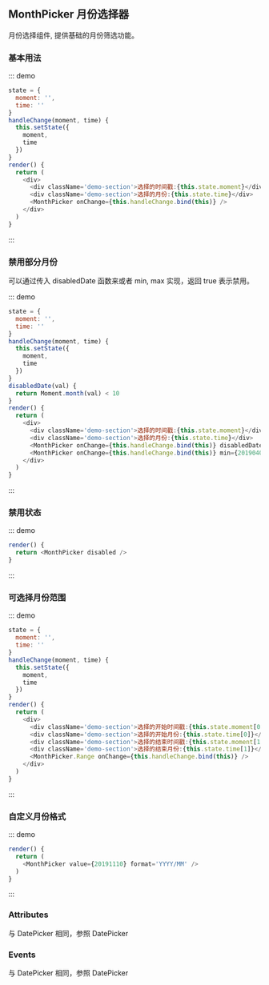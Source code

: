 ## MonthPicker 月份选择器

月份选择组件, 提供基础的月份筛选功能。

### 基本用法

::: demo
```js
state = {
  moment: '',
  time: ''
}
handleChange(moment, time) {
  this.setState({
    moment,
    time
  })
}
render() {
  return (
    <div>
      <div className='demo-section'>选择的时间戳:{this.state.moment}</div>
      <div className='demo-section'>选择的月份:{this.state.time}</div>
      <MonthPicker onChange={this.handleChange.bind(this)} />
    </div>
  )
}
```
:::

### 禁用部分月份

可以通过传入 disabledDate 函数来或者 min, max 实现，返回 true 表示禁用。

::: demo
```js
state = {
  moment: '',
  time: ''
}
handleChange(moment, time) {
  this.setState({
    moment,
    time
  })
}
disabledDate(val) {
  return Moment.month(val) < 10
}
render() {
  return (
    <div>
      <div className='demo-section'>选择的时间戳:{this.state.moment}</div>
      <div className='demo-section'>选择的月份:{this.state.time}</div>
      <MonthPicker onChange={this.handleChange.bind(this)} disabledDate={this.disabledDate.bind(this)} />
      <MonthPicker onChange={this.handleChange.bind(this)} min={20190408} max={20190610} />
    </div>
  )
}
```
:::

### 禁用状态

::: demo
```js
render() {
  return <MonthPicker disabled />
}
```
:::

### 可选择月份范围

::: demo
```js
state = {
  moment: '',
  time: ''
}
handleChange(moment, time) {
  this.setState({
    moment,
    time
  })
}
render() {
  return (
    <div>
      <div className='demo-section'>选择的开始时间戳:{this.state.moment[0]}</div>
      <div className='demo-section'>选择的开始月份:{this.state.time[0]}</div>
      <div className='demo-section'>选择的结束时间戳:{this.state.moment[1]}</div>
      <div className='demo-section'>选择的结束月份:{this.state.time[1]}</div>
      <MonthPicker.Range onChange={this.handleChange.bind(this)} />
    </div>
  )
}
```
:::

### 自定义月份格式

::: demo
```js
render() {
  return (
    <MonthPicker value={20191110} format='YYYY/MM' />
  )
}
```
:::

### Attributes

与 DatePicker 相同，参照 DatePicker

### Events

与 DatePicker 相同，参照 DatePicker
